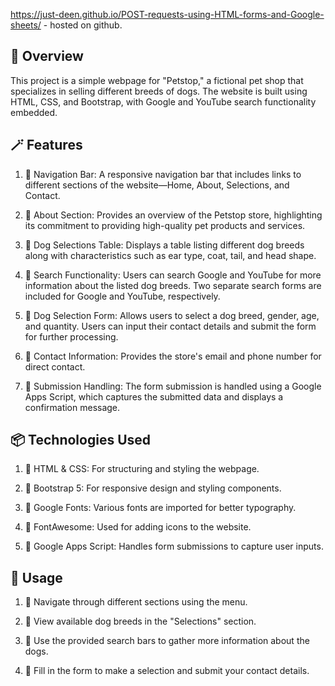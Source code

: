 https://just-deen.github.io/POST-requests-using-HTML-forms-and-Google-sheets/ - hosted on github.


## 💫 Overview 

This project is a simple webpage for "Petstop," a fictional pet shop that specializes in selling different breeds of dogs. The website is built using HTML, CSS, and Bootstrap, with Google and YouTube search functionality embedded.


## 🪄 Features

1. 🎈 Navigation Bar: A responsive navigation bar that includes links to different sections of the website—Home, About, Selections, and Contact.

2. 🎈 About Section: Provides an overview of the Petstop store, highlighting its commitment to providing high-quality pet products and services.

3. 🎈 Dog Selections Table: Displays a table listing different dog breeds along with characteristics such as ear type, coat, tail, and head shape.

4. 🎈 Search Functionality: Users can search Google and YouTube for more information about the listed dog breeds. Two separate search forms are included for Google and YouTube, respectively.

5. 🎈 Dog Selection Form: Allows users to select a dog breed, gender, age, and quantity. Users can input their contact details and submit the form for further processing.

6. 🎈 Contact Information: Provides the store's email and phone number for direct contact.

7. 🎈 Submission Handling: The form submission is handled using a Google Apps Script, which captures the submitted data and displays a confirmation message.


## 📦 Technologies Used

1. 🎈 HTML & CSS: For structuring and styling the webpage.

2. 🎈 Bootstrap 5: For responsive design and styling components.

3. 🎈 Google Fonts: Various fonts are imported for better typography.

4. 🎈 FontAwesome: Used for adding icons to the website.

5. 🎈 Google Apps Script: Handles form submissions to capture user inputs.


## 🧤 Usage

1. 🎈 Navigate through different sections using the menu.

2. 🎈 View available dog breeds in the "Selections" section.

3. 🎈 Use the provided search bars to gather more information about the dogs.

4. 🎈 Fill in the form to make a selection and submit your contact details.
